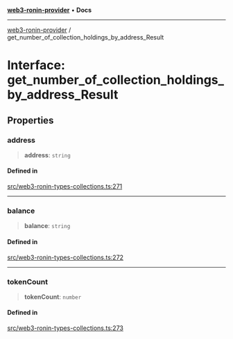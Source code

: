 [**web3-ronin-provider**](../README.md) • **Docs**

***

[web3-ronin-provider](../globals.md) / get\_number\_of\_collection\_holdings\_by\_address\_Result

# Interface: get\_number\_of\_collection\_holdings\_by\_address\_Result

## Properties

### address

> **address**: `string`

#### Defined in

[src/web3-ronin-types-collections.ts:271](https://github.com/chuacw/web3-ronin-provider/blob/a0101c455e71e221c1f508afff12749e77bf1fd8/src/web3-ronin-types-collections.ts#L271)

***

### balance

> **balance**: `string`

#### Defined in

[src/web3-ronin-types-collections.ts:272](https://github.com/chuacw/web3-ronin-provider/blob/a0101c455e71e221c1f508afff12749e77bf1fd8/src/web3-ronin-types-collections.ts#L272)

***

### tokenCount

> **tokenCount**: `number`

#### Defined in

[src/web3-ronin-types-collections.ts:273](https://github.com/chuacw/web3-ronin-provider/blob/a0101c455e71e221c1f508afff12749e77bf1fd8/src/web3-ronin-types-collections.ts#L273)
